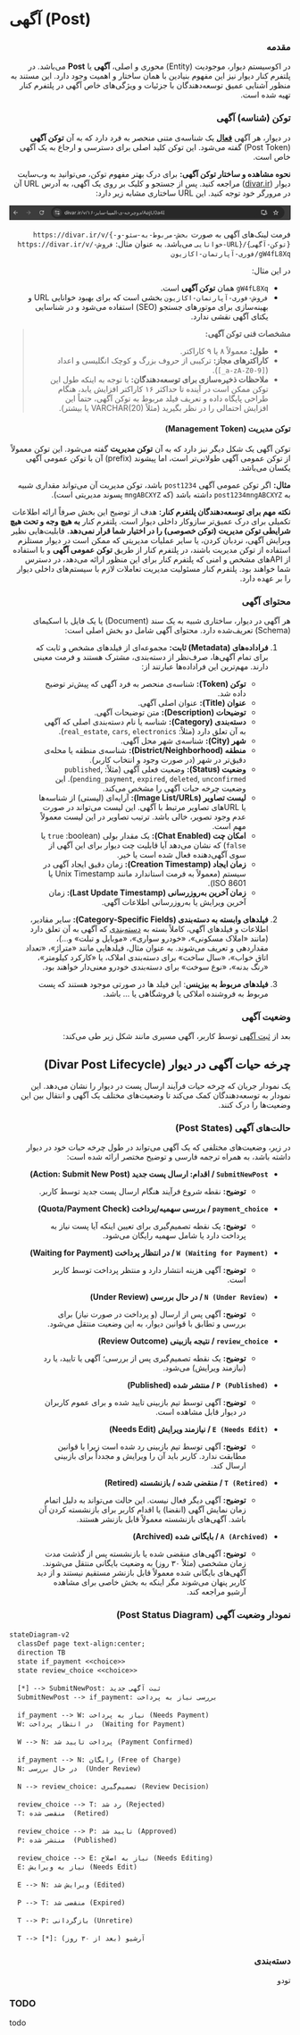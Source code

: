# آگهی (Post)
<div dir="rtl">

### مقدمه

در اکوسیستم دیوار، موجودیت (Entity) محوری و اصلی، **آگهی** یا **Post** می‌باشد. در پلتفرم کنار دیوار نیز این مفهوم بنیادین با همان ساختار و اهمیت وجود دارد. این مستند به منظور آشنایی عمیق توسعه‌دهندگان با جزئیات و ویژگی‌های خاص آگهی در پلتفرم کنار تهیه شده است.

### توکن (شناسه) آگهی

در دیوار، هر آگهی [**فعال**](#وضعیت-آگهی) یک شناسه‌ی متنی منحصر به فرد دارد که به آن **توکن آگهی** (Post Token) گفته می‌شود. این توکن کلید اصلی برای دسترسی و ارجاع به یک آگهی خاص است.

**نحوه مشاهده و ساختار توکن آگهی:**
برای درک بهتر مفهوم توکن، می‌توانید به وب‌سایت دیوار (<span dir="ltr">[divar.ir](https://divar.ir)</span>) مراجعه کنید. پس از جستجو و کلیک بر روی یک آگهی، به آدرس URL آن در مرورگر خود توجه کنید. این URL ساختاری مشابه زیر دارد:

![post-url-image](./post-site-url.png)

فرمت لینک‌های آگهی به صورت <span dir="ltr">`https://divar.ir/v/{بخش-مربوط-به-سئو-و-خوانایی-URL}/{توکن-آگهی}`</span> می‌باشد.
به عنوان مثال: <span dir="ltr">`https://divar.ir/v/فروش-فوری-آپارتمان-اکازیون/gW4fL8Xq`</span>

در این مثال:

- <span dir="ltr">`gW4fL8Xq`</span> همان **توکن آگهی** است.
- <span dir="ltr">`فروش-فوری-آپارتمان-اکازیون`</span> بخشی است که برای بهبود خوانایی URL و بهینه‌سازی برای موتورهای جستجو (SEO) استفاده می‌شود و در شناسایی یکتای آگهی نقشی ندارد.

> **مشخصات فنی توکن آگهی:**
>
> - **طول:** معمولاً ۸ یا ۹ کاراکتر.
> - **کاراکترهای مجاز:** ترکیبی از حروف بزرگ و کوچک انگلیسی و اعداد (<span dir="ltr">`[_a-zA-Z0-9]`</span>).
> - **ملاحظات ذخیره‌سازی برای توسعه‌دهندگان:** با توجه به اینکه طول این توکن ممکن است در آینده تا حداکثر ۱۶ کاراکتر افزایش یابد، هنگام طراحی پایگاه داده و تعریف فیلد مربوط به توکن آگهی، حتماً این افزایش احتمالی را در نظر بگیرید (مثلاً VARCHAR(20) یا بیشتر).

#### توکن مدیریت (Management Token)

توکن آگهی یک شکل دیگر نیز دارد که به آن **توکن مدیریت** گفته می‌شود. این توکن معمولاً از توکن عمومی آگهی طولانی‌تر است، اما پیشوند (prefix) آن با توکن عمومی آگهی یکسان می‌باشد.

**مثال:**
اگر توکن عمومی آگهی <span dir="ltr">`post1234`</span> باشد، توکن مدیریت آن می‌تواند مقداری شبیه به <span dir="ltr">`post1234mngABCXYZ`</span> داشته باشد (که <span dir="ltr">`mngABCXYZ`</span> پسوند مدیریتی است).

**نکته مهم برای توسعه‌دهندگان پلتفرم کنار:**
هدف از توضیح این بخش صرفاً ارائه اطلاعات تکمیلی برای درک عمیق‌تر سازوکار داخلی دیوار است. پلتفرم کنار **به هیچ وجه و تحت هیچ شرایطی توکن مدیریت (توکن خصوصی) را در اختیار شما قرار نمی‌دهد.**
قابلیت‌هایی نظیر ویرایش آگهی، نردبان کردن، یا سایر عملیات مدیریتی که ممکن است در دیوار مستلزم استفاده از توکن مدیریت باشند، در پلتفرم کنار از طریق **توکن عمومی آگهی** و با استفاده از APIهای مشخص و امنی که پلتفرم کنار برای این منظور ارائه می‌دهد، در دسترس شما خواهند بود. پلتفرم کنار مسئولیت مدیریت تعاملات لازم با سیستم‌های داخلی دیوار را بر عهده دارد.

### محتوای آگهی

هر آگهی در دیوار، ساختاری شبیه به یک سند (Document) یا یک فایل با اسکیمای (Schema) تعریف‌شده دارد. محتوای آگهی شامل دو بخش اصلی است:

1.  **فراداده‌های (Metadata) ثابت:** مجموعه‌ای از فیلدهای مشخص و ثابت که برای تمام آگهی‌ها، صرف‌نظر از دسته‌بندی، مشترک هستند و فرمت معینی دارند. مهم‌ترین این فراداده‌ها عبارتند از:

    - **توکن (Token):** شناسه‌ی منحصر به فرد آگهی که پیش‌تر توضیح داده شد.
    - **عنوان (Title):** عنوان اصلی آگهی.
    - **توضیحات (Description):** متن توضیحات آگهی.
    - **دسته‌بندی (Category):** شناسه یا نام دسته‌بندی اصلی که آگهی به آن تعلق دارد (مثلاً: <span dir="ltr">`real_estate`, `cars`, `electronics`</span>).
    - **شهر (City):** شناسه‌ی شهر محل آگهی.
    - **منطقه (District/Neighborhood):** شناسه‌ی منطقه یا محله‌ی دقیق‌تر در شهر (در صورت وجود و انتخاب کاربر).
    - **وضعیت (Status):** وضعیت فعلی آگهی (مثلاً: <span dir="ltr">`published`, `pending_payment`, `expired`, `deleted`, `unconfirmed`</span>). این وضعیت چرخه حیات آگهی را مشخص می‌کند.
    - **لیست تصاویر (Image List/URLs):** آرایه‌ای (لیستی) از شناسه‌ها یا URLهای تصاویر مرتبط با آگهی. این لیست می‌تواند در صورت عدم وجود تصویر، خالی باشد. ترتیب تصاویر در این لیست معمولاً مهم است.
    - **امکان چت (Chat Enabled):** یک مقدار بولی (boolean: <span dir="ltr">`true`</span> یا <span dir="ltr">`false`</span>) که نشان می‌دهد آیا قابلیت چت دیوار برای این آگهی از سوی آگهی‌دهنده فعال شده است یا خیر.
    - **زمان ایجاد (Creation Timestamp):** زمان دقیق ایجاد آگهی در سیستم (معمولاً به فرمت استاندارد مانند Unix Timestamp یا ISO 8601).
    - **زمان آخرین به‌روزرسانی (Last Update Timestamp):** زمان آخرین ویرایش یا به‌روزرسانی اطلاعات آگهی.

2.  **فیلدهای وابسته به دسته‌بندی (Category-Specific Fields):** سایر مقادیر، اطلاعات و فیلدهای آگهی، کاملاً بسته به [دسته‌بندی](#دستهبندی) که آگهی به آن تعلق دارد (مانند «املاک مسکونی»، «خودرو سواری»، «موبایل و تبلت» و...)، مقداردهی و تعریف می‌شوند. به عنوان مثال، فیلدهایی مانند «متراژ»، «تعداد اتاق خواب»، «سال ساخت» برای دسته‌بندی املاک، یا «کارکرد کیلومتر»، «رنگ بدنه»، «نوع سوخت» برای دسته‌بندی خودرو معنی‌دار خواهند بود.
3.  **فیلد‌های مربوط به بیزینس**: این فیلد ها در‌ صورتی موجود هستند که پست مربوط به فروشنده املاکی یا فروشگاهی یا ... باشد.

### وضعیت آگهی

بعد از [ثبت آگهی](#TODO) توسط کاربر، آگهی مسیری مانند شکل زیر طی می‌کند:



## چرخه حیات آگهی در دیوار (Divar Post Lifecycle)

یک نمودار جریان که چرخه حیات فرآیند ارسال پست در دیوار را نشان می‌دهد. این نمودار به توسعه‌دهندگان کمک می‌کند تا وضعیت‌های مختلف یک آگهی و انتقال بین این وضعیت‌ها را درک کنند.

### حالت‌های آگهی (Post States)

در زیر، وضعیت‌های مختلفی که یک آگهی می‌تواند در طول چرخه حیات خود در دیوار داشته باشد، به همراه ترجمه فارسی و توضیح مختصر ارائه شده است:

*   **`SubmitNewPost` / اقدام: ارسال پست جدید (Action: Submit New Post)**
    *   **توضیح:** نقطه شروع فرآیند هنگام ارسال پست جدید توسط کاربر.

*   **`payment_choice` / بررسی سهمیه/پرداخت (Quota/Payment Check)**
    *   **توضیح:** یک نقطه تصمیم‌گیری برای تعیین اینکه آیا پست نیاز به پرداخت دارد یا شامل سهمیه رایگان می‌شود.

*   **`W (Waiting for Payment)` / در انتظار پرداخت (Waiting for Payment)**
    *   **توضیح:** آگهی هزینه انتشار دارد و منتظر پرداخت توسط کاربر است.

*   **`N (Under Review)` / در حال بررسی (Under Review)**
    *   **توضیح:** آگهی پس از ارسال (و پرداخت در صورت نیاز) برای بررسی و تطابق با قوانین دیوار، به این وضعیت منتقل می‌شود.

*   **`review_choice` / نتیجه بازبینی (Review Outcome)**
    *   **توضیح:** یک نقطه تصمیم‌گیری پس از بررسی؛ آگهی یا تایید، یا رد (نیازمند ویرایش) می‌شود.

*   **`P (Published)` / منتشر شده (Published)**
    *   **توضیح:** آگهی توسط تیم بازبینی تایید شده و برای عموم کاربران در دیوار قابل مشاهده است.

*   **`E (Needs Edit)` / نیازمند ویرایش (Needs Edit)**
    *   **توضیح:** آگهی توسط تیم بازبینی رد شده است زیرا با قوانین مطابقت ندارد. کاربر باید آن را ویرایش و مجدداً برای بازبینی ارسال کند.
*   **`T (Retired)` / منقضی شده / بازنشسته (Retired)**
    *   **توضیح:** آگهی دیگر فعال نیست. این حالت می‌تواند به دلیل اتمام زمان نمایش آگهی (انقضا) یا اقدام کاربر برای بازنشسته کردن آن باشد. آگهی‌های بازنشسته معمولاً قابل بازنشر هستند.

*   **`A (Archived)` / بایگانی شده (Archived)**
    *   **توضیح:** آگهی‌های منقضی شده یا بازنشسته پس از گذشت مدت زمان مشخصی (مثلاً ۳۰ روز) به وضعیت بایگانی منتقل می‌شوند. آگهی‌های بایگانی شده معمولاً قابل بازنشر مستقیم نیستند و از دید کاربر پنهان می‌شوند مگر اینکه به بخش خاصی برای مشاهده آرشیو مراجعه کند.

### نمودار وضعیت آگهی (Post Status Diagram)
</div>

```mermaid
stateDiagram-v2
  classDef page text-align:center;
  direction TB
  state if_payment <<choice>>
  state review_choice <<choice>>
  
  [*] --> SubmitNewPost: ثبت آگهی جدید
  SubmitNewPost --> if_payment: بررسی نیاز به پرداخت
  
  if_payment --> W: نیاز به پرداخت (Needs Payment)
  W: در انتظار پرداخت  (Waiting for Payment)
  
  W --> N: پرداخت تایید شد (Payment Confirmed)
  
  if_payment --> N: رایگان (Free of Charge)
  N: در حال بررسی  (Under Review)
  
  N --> review_choice: تصمیم‌گیری (Review Decision)
  
  review_choice --> T: رد شد (Rejected)
  T: منقضی شده  (Retired)
  
  review_choice --> P: تایید شد (Approved)
  P: منتشر شده  (Published)
  
  review_choice --> E: نیاز به اصلاح (Needs Editing)
  E: نیاز به ویرایش (Needs Edit)
  
  E --> N: ویرایش شد (Edited)
  
  P --> T: منقضی شد (Expired)
  
  T --> P: بازگردانی (Unretire)
  
  T --> [*]: آرشیو (بعد از ۳۰ روز)
```
<div dir="rtl">

### دسته‌بندی

تودو

</div>

### TODO

todo

